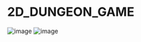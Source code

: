 # 2D_DUNGEON_GAME
![image](https://user-images.githubusercontent.com/65490843/207208700-b7235a2c-7e83-49d6-b80a-94ba05e18c04.png)
![image](https://user-images.githubusercontent.com/65490843/207208730-1b9bc8f8-2062-4576-bb79-6984885b01eb.png)

